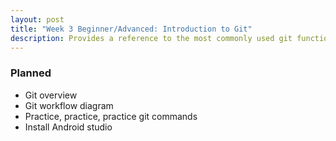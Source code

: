 ```yaml
---
layout: post
title: "Week 3 Beginner/Advanced: Introduction to Git"
description: Provides a reference to the most commonly used git functions
---
```



### Planned
* Git overview
* Git workflow diagram
* Practice, practice, practice git commands
* Install Android studio
